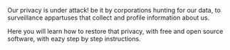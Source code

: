 Our privacy is under attack!  be it by corporations hunting for our data, to surveillance appartuses that collect and profile information about us.

Here you will learn how to restore that privacy, with free and open source software, with eazy step by step instructions.
